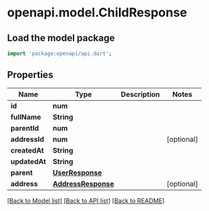 # openapi.model.ChildResponse

## Load the model package
```dart
import 'package:openapi/api.dart';
```

## Properties
Name | Type | Description | Notes
------------ | ------------- | ------------- | -------------
**id** | **num** |  | 
**fullName** | **String** |  | 
**parentId** | **num** |  | 
**addressId** | **num** |  | [optional] 
**createdAt** | **String** |  | 
**updatedAt** | **String** |  | 
**parent** | [**UserResponse**](UserResponse.md) |  | 
**address** | [**AddressResponse**](AddressResponse.md) |  | [optional] 

[[Back to Model list]](../README.md#documentation-for-models) [[Back to API list]](../README.md#documentation-for-api-endpoints) [[Back to README]](../README.md)


